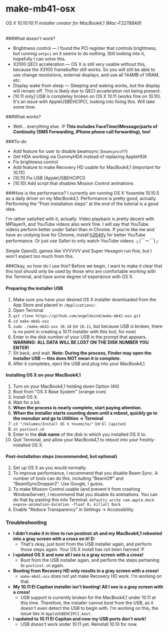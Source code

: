 make-mb41-osx
=============
###### OS X 10.10/10.11 installer creator for MacBook4,1 (Mac-F22788A9)

###What doesn't work?
* Brightness control — I found the PCI register that controls brightness, but running `setpci` on it seems to do nothing. Still looking into it, hopefully I can solve this.
* X3100 QECI acceleration — OS X is still very usable without this, because the X3100 framebuffer still works. So you will still be able to use change resolutions, external displays, and use all 144MB of VRAM, etc.
* Display wake from sleep — Sleeping and waking works, but the display will remain off. This is likely due to QECI acceleration not being present.
* [10.11 only] USB is completey broken on OS X 10.11 (works fine on 10.10). It's an issue with AppleUSBEHCIPCI, looking into fixing this. Will take some time.

###What works?
* Well... everything else. :P **This includes FaceTime/iMessage/parts of Continuity (SMS Forwarding, iPhone phone call forwarding), too!**

###To-do
* Add feature for user to disable beamsync (`beamsyncoff`)
* Get HDA working via DummyHDA instead of replacing AppleHDA
* Fix brightness control
* Add feature to make Recovery HD usable for MacBook4,1 (important for 10.11!)
* [10.11] Fix USB (AppleUSBEHCIPCI)
* [10.10] Add script that disables Mission Control animations

###How is the performance?
I currently am running OS X Yosemite 10.10.5 as a daily driver on my MacBook4,1. Performance is pretty good, actually. Performing the "Post-installation steps" at the end of the tutorial is a good idea.

I'm rather satisfied with it, actually. Video playback is pretty decent with MPlayerX, and YouTube videos also work fine. I will say that YouTube videos perform better under Safari than in Chrome. If you're like me and have an undying love for Chrome, install [h264ify](https://chrome.google.com/webstore/detail/h264ify/aleakchihdccplidncghkekgioiakgal) for better YouTube performance. Or just use Safari to only watch YouTube videos. ┐(￣ー￣)┌

Simple OpenGL games like VVVVVV and Super Hexagon run fine, but I won't expect too much from this.

###Okay, so how do I use this?
Before we begin, I want to make it clear that this tool should only be used by those who are comfortable working with the Terminal, and have some degree of experience with OS X.

#### Preparing the installer USB
1. Make sure you have your desired OS X installer downloaded from the App Store and placed in `/Applications/`.
1. Open Terminal
1. `git clone https://github.com/angelXwind/make-mb41-osx.git`
1. `cd make-mb41-osx`
1. `sudo ./make-mb41-osx 10.10` (or `10.11`, but because USB is broken, there is no point in creating a 10.11 installer with this tool, for now)
1. Enter in the disk number of your USB in the prompt that appears. **WARNING: ALL DATA WILL BE LOST ON THE DISK NUMBER YOU ENTER!**
1. Sit back, and wait. **Note: During the process, Finder may open the installer USB — this does NOT mean it is complete.**
1. After it completes, eject the USB and plug into your MacBook4,1.

#### Installing OS X on your MacBook4,1
1. Turn on your MacBook4,1 holding down Option (Alt)
1. Boot from "OS X Base System" (orange icon)
1. Install OS X.
1. Wait for a bit.
1. **When the process is nearly complete, start paying attention.**
1. **When the installer starts counting down until a reboot, quickly go to the menubar and go to Utilities -> Terminal**
1. `cd "/Volumes/Install OS X Yosemite/"` (or `El Capitan`)
1. `sh postinst.sh`
1. Enter in the **disk name** of the disk in which you installed OS X to.
1. Quit Terminal, and allow your MacBook4,1 to reboot into your freshly-installed OS X.

#### Post-installation steps (recommended, but optional)
1. Set up OS X as you would normally.
1. To improve performance, I recommend that you disable Beam Sync. A number of tools can do this, including "BeamOff" and "BeamSyncDropper2". Use Google, I guess.
1. To make Mission Control usable (and prevent it from crashing WindowServer), I recommend that you disable its animations. You can do that by pasting this into Terminal: `defaults write com.apple.dock expose-animation-duration -float 0; killall Dock`
1. Enable "Reduce Transparency" in Settings -> Accessibility.

### Troubleshooting

* **I didn't make it in time to run postinst.sh and my MacBook4,1 rebooted into a gray screen with a cross on it! D:**
    * That's okay, just boot from the USB installer again, and perform those steps again. Your OS X install has not been harmed :P
* **I updated OS X and now all I see is a gray screen with a cross!**
    * Boot from the USB installer again, and perform the steps pertaining to `postinst.sh` again.
* **Booting from Recovery HD only results in a gray screen with a cross!**
    * `make-mb41-osx` does not yet make Recovery HD work. I'm working on that.
* **My 10.11 El Capitan installer isn't booting! All I see is a gray screen with a cross!**
    * USB support is currently broken for the MacBook4,1 under 10.11 at this time. Therefore, the installer cannot boot from the USB, as it doesn't even detect the USB to begin with. I'm working on this, the issue lies in `AppleUSBEHCIPCI.kext`.
* **I updated to 10.11 El Capitan and now my USB ports don't work!**
    * USB doesn't work under 10.11 yet. Reinstall 10.10 for now.
